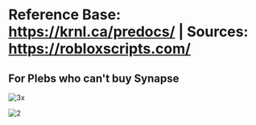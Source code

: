 
# Reference Base: https://krnl.ca/predocs/ | Sources: https://robloxscripts.com/ 


## For Plebs who can't buy Synapse 
![3x](https://user-images.githubusercontent.com/66913721/189375807-399817a6-0dcc-48f9-9a90-c295d0b3fd01.png)

![2](https://user-images.githubusercontent.com/66913721/152613839-0f3aebe2-c7fe-40a7-a4bb-64644e255301.png)


  
